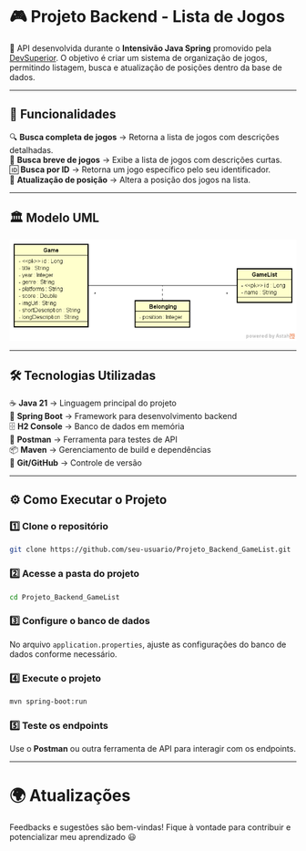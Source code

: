 # 🎮 Projeto Backend - Lista de Jogos

🚀 API desenvolvida durante o **Intensivão Java Spring** promovido pela [DevSuperior](https://devsuperior.com.br "Site da DevSuperior"). O objetivo é criar um sistema de organização de jogos, permitindo listagem, busca e atualização de posições dentro da base de dados.

---

## 📌 Funcionalidades
🔍 **Busca completa de jogos** → Retorna a lista de jogos com descrições detalhadas.  
📜 **Busca breve de jogos** → Exibe a lista de jogos com descrições curtas.  
🆔 **Busca por ID** → Retorna um jogo específico pelo seu identificador.  
📌 **Atualização de posição** → Altera a posição dos jogos na lista.  

---

## 🏛️ Modelo UML
![Modelo de domínio DSList](https://raw.githubusercontent.com/devsuperior/java-spring-dslist/main/resources/dslist-model.png)

---

## 🛠️ Tecnologias Utilizadas
☕ **Java 21** → Linguagem principal do projeto  
🌱 **Spring Boot** → Framework para desenvolvimento backend  
🗄️ **H2 Console** → Banco de dados em memória  
📮 **Postman** → Ferramenta para testes de API  
📦 **Maven** → Gerenciamento de build e dependências  
🐙 **Git/GitHub** → Controle de versão  

---

## ⚙️ Como Executar o Projeto

### 1️⃣ Clone o repositório
```bash
git clone https://github.com/seu-usuario/Projeto_Backend_GameList.git
```

### 2️⃣ Acesse a pasta do projeto
```bash
cd Projeto_Backend_GameList
```

### 3️⃣ Configure o banco de dados  
No arquivo `application.properties`, ajuste as configurações do banco de dados conforme necessário.

### 4️⃣ Execute o projeto  
```bash
mvn spring-boot:run
```

### 5️⃣ Teste os endpoints  
Use o **Postman** ou outra ferramenta de API para interagir com os endpoints.

---

# 🌍 Atualizações
Feedbacks e sugestões são bem-vindas! Fique à vontade para contribuir e potencializar meu aprendizado 😃
